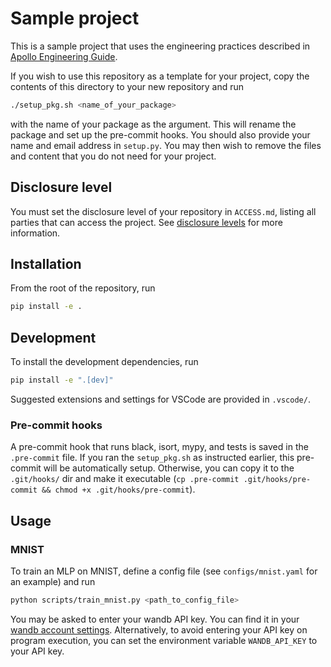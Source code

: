 # Sample project

This is a sample project that uses the engineering practices described in [Apollo Engineering Guide](https://docs.google.com/document/d/1O6qFI93XjZPIltSELs18v8jEIOclvOinQsRCQkmsD64/edit#heading=h.vznvxqme70zl).

If you wish to use this repository as a template for your project, copy the contents of this directory to your new repository and run

```bash
./setup_pkg.sh <name_of_your_package>
```

with the name of your package as the argument. This will rename the package and set up the pre-commit hooks. You should also provide your name and email address in `setup.py`. You may then wish to remove the files and content that you do not need for your project.

## Disclosure level

You must set the disclosure level of your repository in `ACCESS.md`, listing all parties that can access the project. See [disclosure levels](https://www.lesswrong.com/posts/Gs29k3beHiqWFZqnn/conjecture-internal-infohazard-policy#Rules) for more information.

## Installation

From the root of the repository, run

```bash
pip install -e .
```

## Development

To install the development dependencies, run

```bash
pip install -e ".[dev]"
```

Suggested extensions and settings for VSCode are provided in `.vscode/`.

### Pre-commit hooks

A pre-commit hook that runs black, isort, mypy, and tests is saved in the `.pre-commit` file. If
you ran the `setup_pkg.sh` as instructed earlier, this pre-commit will be automatically setup.
Otherwise, you can copy it to the `.git/hooks/`
dir and make it executable
(`cp .pre-commit .git/hooks/pre-commit && chmod +x .git/hooks/pre-commit`).

## Usage

### MNIST

To train an MLP on MNIST, define a config file (see `configs/mnist.yaml` for an example) and run

```bash
python scripts/train_mnist.py <path_to_config_file>
```

You may be asked to enter your wandb API key. You can find it in your [wandb account settings](https://wandb.ai/settings). Alternatively, to avoid entering your API key on program execution, you can set the environment variable `WANDB_API_KEY` to your API key.
